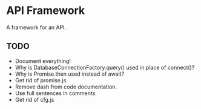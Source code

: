 # API Framework

A framework for an API.

## TODO

- Document everything!
- Why is DatabaseConnectionFactory.query() used in place of connect()?
- Why is Promise.then used instead of await?
- Get rid of promise.js
- Remove dash from code documentation.
- Use full sentences in comments.
- Get rid of cfg.js

